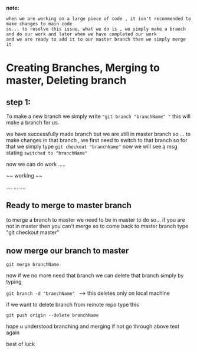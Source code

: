 **note:**

	when we are working on a large piece of code , it isn't recommended to make changes to main code
	so... to resolve this issue, what we do is , we simply make a branch and do our work and later when we have completed our work
	and we are ready to add it to our master branch then we simply merge it

# Creating Branches, Merging to master, Deleting branch

## step 1:
To make a new branch we simply write `"git branch "branchName" "`
this will make a branch for us.

we have successfully made branch but we are still in master branch 
so ... to make changes in that branch , we first need to switch to that branch
so for that we simply type  `git checkout "branchName"`
now we will see a msg stating `switched to "branchName"`

now we can do work
.....

~~ working ~~

....
...
....

## Ready to merge to master branch

to merge a branch to master we need to be in master to do so... if you are not in master then you can't merge
so to come back to master branch type "git checkout master"

## now merge our branch to master

`git merge branchName`

now if we no more need that branch
we can delete that branch simply by typing 

`git branch -d "branchName" `   --> this deletes only on local machine

if we want to delete branch from remote repo type this

`git push origin --delete branchName`


hope u understood branching and merging if not go through above text again


best of luck